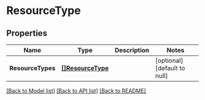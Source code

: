 # ResourceType

## Properties
Name | Type | Description | Notes
------------ | ------------- | ------------- | -------------
**ResourceTypes** | [**[]ResourceType**](ResourceType.md) |  | [optional] [default to null]

[[Back to Model list]](../README.md#documentation-for-models) [[Back to API list]](../README.md#documentation-for-api-endpoints) [[Back to README]](../README.md)

